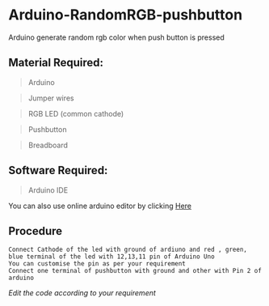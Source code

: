 # Arduino-RandomRGB-pushbutton
 Arduino generate random rgb color when push button is pressed
## Material Required:
> Arduino 

> Jumper wires

> RGB LED (common cathode)

> Pushbutton

> Breadboard

## Software Required:
> Arduino IDE 

You can also use online arduino editor by clicking [Here](https://create.arduino.cc/editor)

## Procedure 

```
Connect Cathode of the led with ground of ardiuno and red , green, blue terminal of the led with 12,13,11 pin of Arduino Uno
You can customise the pin as per your requirement
Connect one terminal of pushbutton with ground and other with Pin 2 of arduino 
```

*Edit the code according to your requirement*


